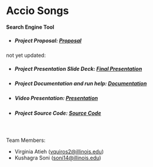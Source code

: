 # Accio Songs
**Search Engine Tool**

- ##### Project Proposal: [Proposal](Project_Proposal_Potterheads.pdf)
not yet updated:
- ##### Project Presentation Slide Deck: [Final Presentation](.pdf)
- ##### Project Documentation and run help: [Documentation](Documentation.md)
- ##### Video Presentation: [Presentation](.mp4)
- ##### Project Source Code: [Source Code](https://github.com/ksoniuiuc/accio-songs-search/tree/634c4be3b8bd2eded97f2a9a8fc1e00b8cae9c6d)
<br><br />
Team Members:
  - Virginia Atieh (vquiros2@illinois.edu)
  - Kushagra Soni (soni14@illinois.edu)
